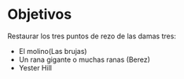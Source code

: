 # Objetivos
Restaurar los tres puntos de rezo de las damas tres:
- El molino(Las brujas)
- Un rana gigante o muchas ranas (Berez)
- Yester Hill
